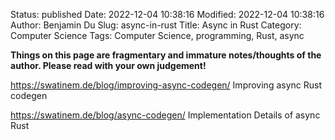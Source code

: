 Status: published
Date: 2022-12-04 10:38:16
Modified: 2022-12-04 10:38:16
Author: Benjamin Du
Slug: async-in-rust
Title: Async in Rust
Category: Computer Science
Tags: Computer Science, programming, Rust, async

**Things on this page are fragmentary and immature notes/thoughts of the author. Please read with your own judgement!**



https://swatinem.de/blog/improving-async-codegen/
Improving async Rust codegen

https://swatinem.de/blog/async-codegen/
Implementation Details of async Rust
